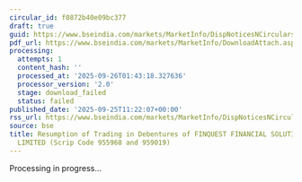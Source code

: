 ```yaml
---
circular_id: f0872b40e09bc377
draft: true
guid: https://www.bseindia.com/markets/MarketInfo/DispNoticesNCirculars.aspx?Noticeid={E5C74A5C-82FC-4E7D-BD29-B6F57F8D0AF3}&noticeno=20250925-18&dt=09/25/2025&icount=18&totcount=65&flag=0
pdf_url: https://www.bseindia.com/markets/MarketInfo/DownloadAttach.aspx?id=20250925-18&attachedId=
processing:
  attempts: 1
  content_hash: ''
  processed_at: '2025-09-26T01:43:18.327636'
  processor_version: '2.0'
  stage: download_failed
  status: failed
published_date: '2025-09-25T11:22:07+00:00'
rss_url: https://www.bseindia.com/markets/MarketInfo/DispNoticesNCirculars.aspx?Noticeid={E5C74A5C-82FC-4E7D-BD29-B6F57F8D0AF3}&noticeno=20250925-18&dt=09/25/2025&icount=18&totcount=65&flag=0
source: bse
title: Resumption of Trading in Debentures of FINQUEST FINANCIAL SOLUTIONS PRIVATE
  LIMITED (Scrip Code 955968 and 959019)
---
```


Processing in progress...